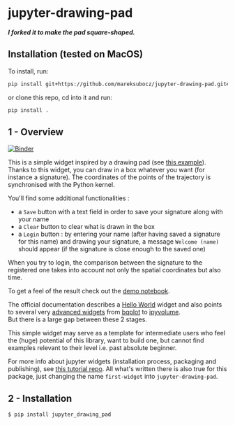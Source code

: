 # jupyter-drawing-pad

_**I forked it to make the pad square-shaped.**_

## Installation (tested on MacOS)

To install, run:
```bash
pip install git+https://github.com/mareksubocz/jupyter-drawing-pad.git#egg=jupyter-drawing-pad
```
or clone this repo, cd into it and run:
```bash
pip install .
```

## 1 - Overview

[![Binder](https://mybinder.org/badge.svg)](https://mybinder.org/v2/gh/PierreMarion23/jupyter-widget-drawing-pad-binder/master)

This is a simple widget inspired by a drawing pad (see [this example](https://codepen.io/anon/pen/aLYeNB)). Thanks to this widget, you can draw in a box whatever you want (for instance a signature). The coordinates of the points of the trajectory is synchronised with the Python kernel.

You'll find some additional functionalities :
+ a `Save` button with a text field in order to save your signature along with your name
+ a `Clear` button to clear what is drawn in the box
+ a `Login` button : by entering your name (after having saved a signature for this name) and drawing your signature, a message `Welcome (name)` should appear (if the signature is close enough to the saved one)

When you try to login, the comparison between the signature to the registered one takes into account not only the spatial coordinates but also time.

To get a feel of the result check out the [demo notebook](https://github.com/ocoudray/jupyter-drawing-pad/blob/master/Example/Demo_drawing_pad.ipynb).


The official documentation describes a [Hello World](https://ipywidgets.readthedocs.io/en/stable/examples/Widget%20Custom.html) widget and also points to several very [advanced widgets](http://jupyter.org/widgets.html) from [bqplot](https://github.com/bloomberg/bqplot) to [ipyvolume](https://github.com/maartenbreddels/ipyvolume).  
But there is a large gap between these 2 stages.  

This simple widget may serve as a template for intermediate users who feel the (huge) potential of this library, want to build one, but cannot find examples relevant to their level i.e. past absolute beginner.

For more info about jupyter widgets (installation process, packaging and publishing), see [this tutorial repo](https://github.com/ocoudray/first-widget). All what's written there is also true for this package, just changing the name `first-widget` into `jupyter-drawing-pad`.


## 2 - Installation

    $ pip install jupyter_drawing_pad
